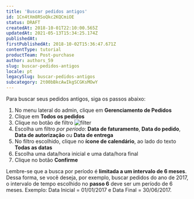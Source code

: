 ```yaml
---
title: 'Buscar pedidos antigos'
id: 1Cn4tXm8RSoQkc2KQCmiOE
status: DRAFT
createdAt: 2018-10-01T22:10:00.565Z
updatedAt: 2021-05-13T15:34:25.174Z
publishedAt: 
firstPublishedAt: 2018-10-02T15:36:47.671Z
contentType: tutorial
productTeam: Post-purchase
author: authors_59
slug: buscar-pedidos-antigos
locale: pt
legacySlug: buscar-pedidos-antigos
subcategory: 2t00bBkcAwIkgSCGKsMOwY
---
```


Para buscar seus pedidos antigos, siga os passos abaixo:

1. No menu lateral do admin, clique em __Gerenciamento de Pedidos__
2. Clique em __Todos os pedidos__
3. Clique no botão de filtro ![filter](//images.ctfassets.net/alneenqid6w5/1TVmDkKRDOe88o8oqqYMqu/e20881562b722c81f062efe4f2015101/filter.png)
4. Escolha um filtro *por período*: __Data de faturamento__, __Data do pedido__, __Data de autorização__ ou **Data de entrega**
5. No filtro escolhido, clique no __ícone de calendário__, ao lado do texto __Todas as datas__
6. Escolha uma data/hora inicial e uma data/hora final
7. Clique no botão __Confirme__

<div class="alert alert-info">
Lembre-se que a busca por período é <strong>limitada a um intervalo de 6 meses</strong>. Dessa forma, se você deseja, por exemplo, buscar pedidos do ano de 2017, o intervalo de tempo escolhido no <strong>passo 6</strong> deve ser um período de 6 meses. Exemplo: Data Inicial = 01/01/2017 e Data Final = 30/06/2017.
</div>
